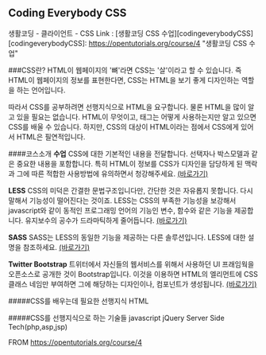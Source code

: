 ## Coding Everybody CSS
생활코딩 - 클라이언트 - CSS
Link : [생활코딩 CSS 수업][codingeverybodyCSS]
[codingeverybodyCSS]: https://opentutorials.org/course/4 "생활코딩 CSS 수업"


###CSS란?
HTML이 웹페이지의 '뼈'라면 CSS는 '살'이라고 할 수 있습니다. 즉 HTML이 웹페이지의 정보를 표현한다면, CSS는 HTML을 보기 좋게 디자인하는 역할을 하는 언어입니다.

따라서 CSS를 공부하려면 선행지식으로 HTML을 요구합니다. 물론 HTML을 많이 알고 있을 필요는 없습니다. HTML이 무엇이고, 태그는 어떻게 사용하는지만 알고 있으면 CSS를 배울 수 있습니다. 하지만, CSS의 대상이 HTML이라는 점에서 CSS에게 있어서 HTML은 필연적입니다.

####코스소개
**수업**
CSS에 대한 기본적인 내용을 전달합니다. 선택자나 박스모델과 같은 중요한 내용을 포함합니다. 특히 HTML이 정보를 CSS가 디자인을 담당하게 된 맥락과 그에 따른 적합한 사용방법에 유의하면서 청강해주세요. [(바로가기)](https://opentutorials.org/course/45)

**LESS**
CSS의 미덕은 간결한 문법구조입니다만, 간단한 것은 자유롭지 못합니다. 다시 말해서 기능성이 떨어진다는 것이죠. LESS는 CSS의 부족한 기능성을 보강해서 javascript와 같이 동적인 프로그래밍 언어의 기능인 변수, 함수와 같은 기능을 제공합니다. 유지보수의 공수가 드라마틱하게 줄어듭니다. [(바로가기)](https://opentutorials.org/course/277/1748)

**SASS**
SASS는 LESS의 동일한 기능을 제공하는 다른 솔루션입니다. LESS에 대한 설명을 참조하세요. [(바로가기)](https://opentutorials.org/course/470/2488)

**Twitter Bootstrap**
트위터에서 자신들의 웹서비스를 위해서 사용하던 UI 프래임웍을 오픈소스로 공개한 것이 Bootstrap입니다. 이것을 이용하면 HTML의 엘리먼트에 CSS 클래스 네임만 부여하면 그에 해당하는 디자인이나, 컴포넌트가 생성됩니다. [(바로가기)](https://opentutorials.org/course/477)

#####CSS를 배우는데 필요한 선행지식
HTML

#####CSS를 선행지식으로 하는 기술들
javascript
jQuery
Server Side Tech(php,asp,jsp)

FROM https://opentutorials.org/course/4